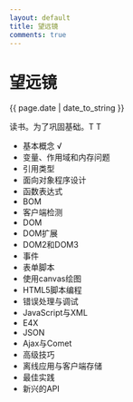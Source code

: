 ```yaml
---
layout: default
title: 望远镜
comments: true
---
```

# 望远镜

{{ page.date | date_to_string }}

读书。为了巩固基础。T T

- 基本概念 √ 
- 变量、作用域和内存问题
- 引用类型
- 面向对象程序设计
- 函数表达式
- BOM
- 客户端检测
- DOM
- DOM扩展
- DOM2和DOM3
- 事件
- 表单脚本
- 使用canvas绘图
- HTML5脚本编程
- 错误处理与调试
- JavaScript与XML
- E4X
- JSON
- Ajax与Comet
- 高级技巧
- 离线应用与客户端存储
- 最佳实践
- 新兴的API


